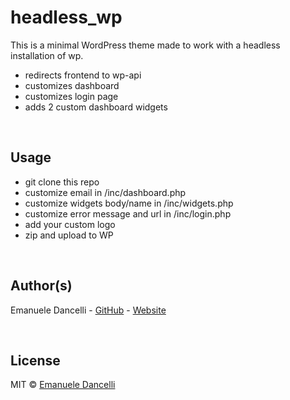 # headless_wp

This is a minimal WordPress theme made to work with a headless installation of wp.

- redirects frontend to wp-api
- customizes dashboard
- customizes login page
- adds 2 custom dashboard widgets

&nbsp;

## Usage

- git clone this repo
- customize email in /inc/dashboard.php
- customize widgets body/name in /inc/widgets.php
- customize error message and url in /inc/login.php
- add your custom logo
- zip and upload to WP

&nbsp;

## Author(s)

Emanuele Dancelli - [GitHub](https://github.com/emanueledancelli) - [Website](https://emanueledancelli.com)

&nbsp;

## License

MIT © [Emanuele Dancelli](https://emanueledancelli.com)